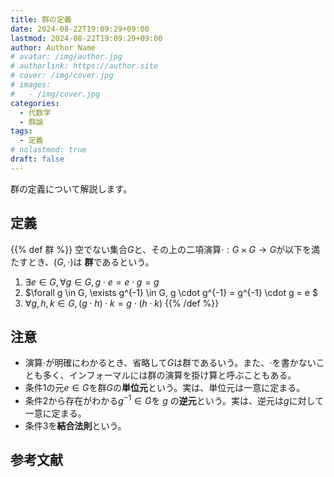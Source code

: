 ```yaml
---
title: 群の定義
date: 2024-08-22T19:09:29+09:00
lastmod: 2024-08-22T19:09:29+09:00
author: Author Name
# avatar: /img/author.jpg
# authorlink: https://author.site
# cover: /img/cover.jpg
# images:
#   - /img/cover.jpg
categories:
  - 代数学
  - 群論
tags:
  - 定義
# nolastmod: true
draft: false
---
```


群の定義について解説します。

<!--more-->

## 定義

{{% def 群 %}}
空でない集合$G$と、その上の二項演算$\cdot: G \times G \to G$が以下を満たすとき、$(G, \cdot)$は **群**であるという。

1. $\exists e \in G, \forall g \in G, g \cdot e = e \cdot g = g$
2. $\forall g \in G, \exists g^{-1} \in G, g \cdot g^{-1} = g^{-1} \cdot g = e $
3. $\forall g, h, k \in G, (g \cdot h) \cdot k = g \cdot (h \cdot k)$
{{% /def %}}

## 注意

- 演算$\cdot$が明確にわかるとき、省略して$G$は群であるいう。また、$\cdot$を書かないことも多く、インフォーマルには群の演算を掛け算と呼ぶこともある。
- 条件1の元$e \in G$を群$G$の**単位元**という。実は、単位元は一意に定まる。
- 条件2から存在がわかる$g^{-1} \in G$を $g$ の**逆元**という。実は、逆元は$g$に対して一意に定まる。
- 条件3を**結合法則**という。

## 参考文献
